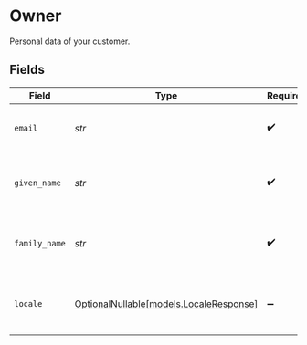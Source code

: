 # Owner

Personal data of your customer.


## Fields

| Field                                                                  | Type                                                                   | Required                                                               | Description                                                            | Example                                                                |
| ---------------------------------------------------------------------- | ---------------------------------------------------------------------- | ---------------------------------------------------------------------- | ---------------------------------------------------------------------- | ---------------------------------------------------------------------- |
| `email`                                                                | *str*                                                                  | :heavy_check_mark:                                                     | The email address of your customer.                                    | john@example.org                                                       |
| `given_name`                                                           | *str*                                                                  | :heavy_check_mark:                                                     | The given name (first name) of your customer.                          | John                                                                   |
| `family_name`                                                          | *str*                                                                  | :heavy_check_mark:                                                     | The family name (surname) of your customer.                            | Doe                                                                    |
| `locale`                                                               | [OptionalNullable[models.LocaleResponse]](../models/localeresponse.md) | :heavy_minus_sign:                                                     | Allows you to preset the language to be used.                          | en_US                                                                  |